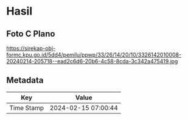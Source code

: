 # Hasil

## Foto C Plano

https://sirekap-obj-formc.kpu.go.id/5dd4/pemilu/ppwp/33/26/14/20/10/3326142010008-20240214-205718--ead2c6d6-20b6-4c58-8cda-3c342a475419.jpg


## Metadata

| Key        | Value               |
| ---------- | ------------------- |
| Time Stamp | 2024-02-15 07:00:44 |



